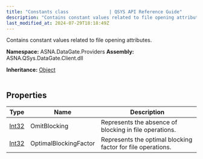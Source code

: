 ```yaml
---
title: "Constants class               | QSYS API Reference Guide"
description: "Contains constant values related to file opening attributes. "
last_modified_at: 2024-07-29T18:18:49Z
---
```


Contains constant values related to file opening attributes.

**Namespace:** ASNA.DataGate.Providers
**Assembly:** ASNA.QSys.DataGate.Client.dll

**Inheritance:** [Object](https://docs.microsoft.com/en-us/dotnet/api/system.object)
<br>
<br>

## Properties

| Type | Name | Description
| --- | --- | --- 
| [Int32](https://learn.microsoft.com/en-us/dotnet/csharp/language-reference/builtin-types/integral-numeric-types) | OmitBlocking | Represents the absence of blocking in file operations. |
| [Int32](https://learn.microsoft.com/en-us/dotnet/csharp/language-reference/builtin-types/integral-numeric-types) | OptimalBlockingFactor | Represents the optimal blocking factor for file operations. |
